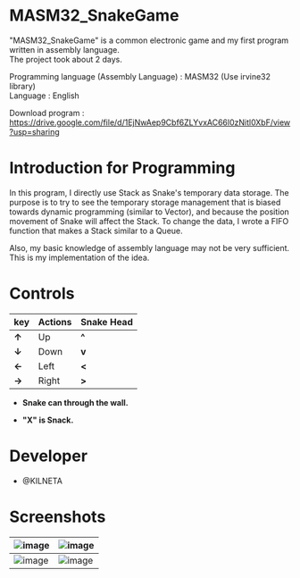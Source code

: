 # MASM32_SnakeGame
"MASM32_SnakeGame" is a common electronic game and my first program written in assembly language.  
The project took about 2 days.  

Programming language (Assembly Language) : MASM32 (Use irvine32 library)  
Language : English  
  
Download program : https://drive.google.com/file/d/1EjNwAep9Cbf6ZLYvxAC66l0zNitl0XbF/view?usp=sharing  
  
# Introduction for Programming  
In this program, I directly use Stack as Snake's temporary data storage. The purpose is to try to see the temporary storage management that is biased towards dynamic programming (similar to Vector), and because the position movement of Snake will affect the Stack. To change the data, I wrote a FIFO function that makes a Stack similar to a Queue.  
  
Also, my basic knowledge of assembly language may not be very sufficient. This is my implementation of the idea.  
  
# Controls
| key | Actions | Snake Head |
| --- | --- | --- |
| **↑** | Up | **^** |
| **↓** | Down | **v** |
| **←** | Left | **<** |
| **→** | Right | **>** |  
  
* **Snake can through the wall.**  
  
* **"X" is Snack.**  
  
# Developer  
* @KILNETA  

# Screenshots   
| ![image](https://github.com/KILNETA/MASM32_SnakeGame/assets/47145154/74e3f168-71de-4eb0-aa21-7af1659651ad) | ![image](https://github.com/KILNETA/MASM32_SnakeGame/assets/47145154/2e945b40-2b39-4c47-8846-380900efec88) |
| --- | --- |
| ![image](https://github.com/KILNETA/MASM32_SnakeGame/assets/47145154/aabecfdd-f36c-4f79-8eb7-f14b8eeb5f48) | ![image](https://github.com/KILNETA/MASM32_SnakeGame/assets/47145154/d6ad537d-af5a-4d99-af0e-b0fc890fe160) |

